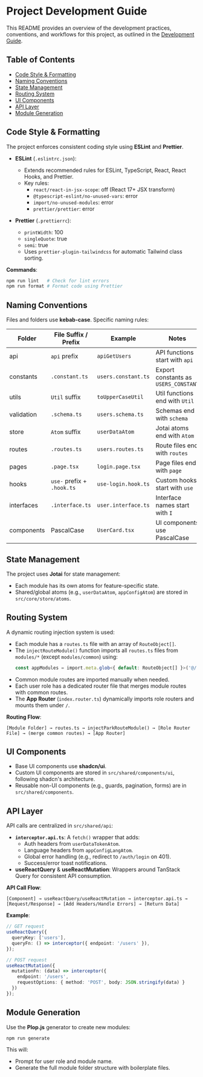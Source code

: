 # Project Development Guide

This README provides an overview of the development practices, conventions, and workflows for this project, as outlined in the [Development Guide](#04---development-guide).

## Table of Contents
- [Code Style & Formatting](#code-style--formatting)
- [Naming Conventions](#naming-conventions)
- [State Management](#state-management)
- [Routing System](#routing-system)
- [UI Components](#ui-components)
- [API Layer](#api-layer)
- [Module Generation](#module-generation)

## Code Style & Formatting
The project enforces consistent coding style using **ESLint** and **Prettier**.

- **ESLint** (`.eslintrc.json`):
  - Extends recommended rules for ESLint, TypeScript, React, React Hooks, and Prettier.
  - Key rules:
    - `react/react-in-jsx-scope`: off (React 17+ JSX transform)
    - `@typescript-eslint/no-unused-vars`: error
    - `import/no-unused-modules`: error
    - `prettier/prettier`: error

- **Prettier** (`.prettierrc`):
  - `printWidth`: 100
  - `singleQuote`: true
  - `semi`: true
  - Uses `prettier-plugin-tailwindcss` for automatic Tailwind class sorting.

**Commands**:
```bash
npm run lint   # Check for lint errors
npm run format # Format code using Prettier
```

## Naming Conventions
Files and folders use **kebab-case**. Specific naming rules:

| **Folder**        | **File Suffix / Prefix** | **Example**                | **Notes**                              |
|-------------------|--------------------------|----------------------------|----------------------------------------|
| api               | `api` prefix             | `apiGetUsers`              | API functions start with `api`         |
| constants         | `.constant.ts`           | `users.constant.ts`        | Export constants as `USERS_CONSTANT`   |
| utils             | `Util` suffix            | `toUpperCaseUtil`          | Util functions end with `Util`         |
| validation        | `.schema.ts`             | `users.schema.ts`          | Schemas end with `schema`              |
| store             | `Atom` suffix            | `userDataAtom`             | Jotai atoms end with `Atom`            |
| routes            | `.routes.ts`             | `users.routes.ts`          | Route files end with `routes`          |
| pages             | `.page.tsx`              | `login.page.tsx`           | Page files end with `page`             |
| hooks             | `use-` prefix + `.hook.ts` | `use-login.hook.ts`      | Custom hooks start with `use`          |
| interfaces        | `.interface.ts`          | `user.interface.ts`        | Interface names start with `I`         |
| components        | PascalCase               | `UserCard.tsx`             | UI components use PascalCase           |

## State Management
The project uses **Jotai** for state management:
- Each module has its own atoms for feature-specific state.
- Shared/global atoms (e.g., `userDataAtom`, `appConfigAtom`) are stored in `src/core/store/atoms`.

## Routing System
A dynamic routing injection system is used:
- Each module has a `routes.ts` file with an array of `RouteObject[]`.
- The `injectRouteModule()` function imports all `routes.ts` files from `modules/*` (except `modules/common`) using:
  ```ts
  const appModules = import.meta.glob<{ default: RouteObject[] }>('@/modules/!(common)*/routes.ts');
  ```
- Common module routes are imported manually when needed.
- Each user role has a dedicated router file that merges module routes with common routes.
- The **App Router** (`index.router.ts`) dynamically imports role routers and mounts them under `/`.

**Routing Flow**:
```
[Module Folder] → routes.ts → injectParkRouteModule() → [Role Router File] → (merge common routes) → [App Router]
```

## UI Components
- Base UI components use **shadcn/ui**.
- Custom UI components are stored in `src/shared/components/ui`, following shadcn's architecture.
- Reusable non-UI components (e.g., guards, pagination, forms) are in `src/shared/components`.

## API Layer
API calls are centralized in `src/shared/api`:
- **`interceptor.api.ts`**: A `fetch()` wrapper that adds:
  - Auth headers from `userDataTokenAtom`.
  - Language headers from `appConfigLangAtom`.
  - Global error handling (e.g., redirect to `/auth/login` on 401).
  - Success/error toast notifications.
- **useReactQuery** & **useReactMutation**: Wrappers around TanStack Query for consistent API consumption.

**API Call Flow**:
```
[Component] → useReactQuery/useReactMutation → interceptor.api.ts → [Request/Response] → [Add Headers/Handle Errors] → [Return Data]
```

**Example**:
```ts
// GET request
useReactQuery({
  queryKey: ['users'],
  queryFn: () => interceptor({ endpoint: '/users' }),
});

// POST request
useReactMutation({
  mutationFn: (data) => interceptor({ 
    endpoint: '/users', 
    requestOptions: { method: 'POST', body: JSON.stringify(data) } 
  })
});
```

## Module Generation
Use the **Plop.js** generator to create new modules:
```bash
npm run generate
```
This will:
- Prompt for user role and module name.
- Generate the full module folder structure with boilerplate files.